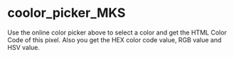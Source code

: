 # coolor_picker_MKS
Use the online color picker above to select a color and get the HTML Color Code of this pixel. Also you get the HEX color code value, RGB value and HSV value.
